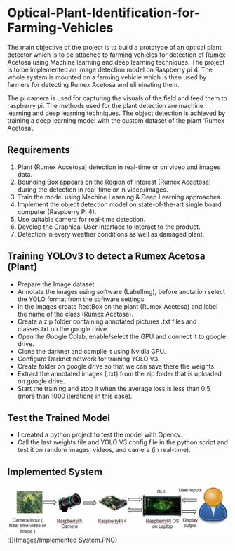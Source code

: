 # Optical-Plant-Identification-for-Farming-Vehicles
The main objective of the project is to build a prototype of an optical plant detector which is to be attached to farming vehicles for detection of Rumex Acetosa using Machine learning and deep learning techniques. The project is to be implemented an image detection model on Raspberry pi 4. The whole system is mounted on a farming vehicle which is then used by farmers for detecting Rumex Acetosa and eliminating them.

The pi camera is used for capturing the visuals of the field and feed them to raspberry pi. The methods used for the plant detection are machine learning and deep learning techniques. The object detection is achieved by training a deep learning model with the custom dataset of the plant ‘Rumex Acetosa’.

## Requirements
1. Plant (Rumex Accetosa) detection in real-time or on video and images data.
2. Bounding Box appears on the Region of Interest (Rumex Accetosa) during the detection in real-time or in video/images.
3. Train the model using Machine Learning & Deep Learning approaches.
4. Implement the object detection model on state-of-the-art single board computer (Raspberry Pi 4).
5. Use suitable camera for real-time detection.
6. Develop the Graphical User Interface to interact to the product.
7. Detection in every weather conditions as well as damaged plant.

## Training YOLOv3 to detect a Rumex Acetosa (Plant)
* Prepare the Image dataset
* Annotate the images using software (LabelImg), before anotation select the YOLO format from the software settings.
* In the images create RectBox on the plant (Rumex Acetosa) and label the name of the class (Rumex Acetosa). 
* Create a zip folder containing annotated pictures .txt files and classes.txt on the google drive.
* Open the Google Colab, enable/select the GPU and connect it to google drive.
* Clone the darknet and compile it using Nvidia GPU.
* Configure Darknet network for training YOLO V3.
* Create folder on google drive so that we can save there the weights.
* Extract the annotated images (.txt) from the zip folder that is uploaded on google drive.
* Start the training and stop it when the average loss is less than 0.5 (more than 1000 iterations in this case).

## Test the Trained Model
* I created a python project to test the model with Opencv.
* Call the last weights file and YOLO V3 config file in the python script and test it on random images, videos, and camera (in real-time).

## Implemented System
<img src="./Images/Implemented System.PNG">
![](Images/Implemented System.PNG)

